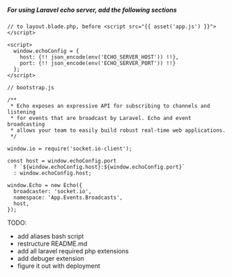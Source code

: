 ##### For using Laravel echo server, add the following sections 
```
// to layout.blade.php, before <script src="{{ asset('app.js') }}"></script>

<script>
  window.echoConfig = {
    host: {!! json_encode(env('ECHO_SERVER_HOST')) !!},
    port: {!! json_encode(env('ECHO_SERVER_PORT')) !!}
  };
</script>
```
```
// bootstrap.js

/**
 * Echo exposes an expressive API for subscribing to channels and listening
 * for events that are broadcast by Laravel. Echo and event broadcasting
 * allows your team to easily build robust real-time web applications.
 */

window.io = require('socket.io-client');

const host = window.echoConfig.port
  ? `${window.echoConfig.host}:${window.echoConfig.port}`
  : window.echoConfig.host;

window.Echo = new Echo({
  broadcaster: 'socket.io',
  namespace: 'App.Events.Broadcasts',
  host,
});
``` 

TODO: 
- add aliases bash script
- restructure README.md
- add all laravel required php extensions
- add debuger extension
- figure it out with deployment
